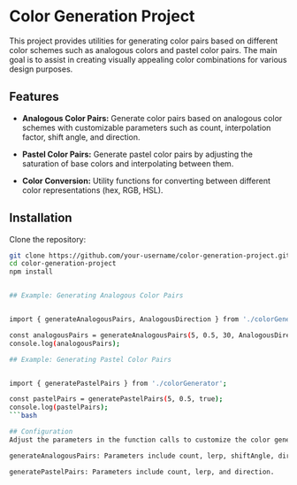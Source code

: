 # Color Generation Project

This project provides utilities for generating color pairs based on different color schemes such as analogous colors and pastel color pairs. The main goal is to assist in creating visually appealing color combinations for various design purposes.

## Features

- **Analogous Color Pairs:** Generate color pairs based on analogous color schemes with customizable parameters such as count, interpolation factor, shift angle, and direction.

- **Pastel Color Pairs:** Generate pastel color pairs by adjusting the saturation of base colors and interpolating between them.

- **Color Conversion:** Utility functions for converting between different color representations (hex, RGB, HSL).

## Installation

Clone the repository:

```bash
git clone https://github.com/your-username/color-generation-project.git
cd color-generation-project
npm install


## Example: Generating Analogous Color Pairs


import { generateAnalogousPairs, AnalogousDirection } from './colorGenerator';

const analogousPairs = generateAnalogousPairs(5, 0.5, 30, AnalogousDirection.Clockwise, '#3498db', '#e74c3c');
console.log(analogousPairs);

## Example: Generating Pastel Color Pairs


import { generatePastelPairs } from './colorGenerator';

const pastelPairs = generatePastelPairs(5, 0.5, true);
console.log(pastelPairs);
```bash

## Configuration
Adjust the parameters in the function calls to customize the color generation process according to your needs.

generateAnalogousPairs: Parameters include count, lerp, shiftAngle, direction, baseColor1, and baseColor2.

generatePastelPairs: Parameters include count, lerp, and direction.
